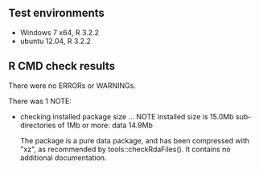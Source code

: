 ## Test environments
* Windows 7 x64, R 3.2.2
* ubuntu 12.04, R 3.2.2

## R CMD check results
There were no ERRORs or WARNINGs. 

There was 1 NOTE:

* checking installed package size ... NOTE
  installed size is 15.0Mb
  sub-directories of 1Mb or more:
    data  14.9Mb

  The package is a pure data package, and has been compressed with "xz", as
  recommended by tools::checkRdaFiles(). It contains no additional
  documentation.
